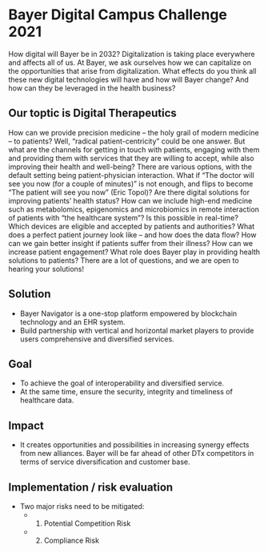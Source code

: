 # Bayer Digital Campus Challenge 2021
How digital will Bayer be in 2032?
Digitalization is taking place everywhere and affects all of us. At Bayer, we ask ourselves how we can capitalize on the opportunities that arise from digitalization. What effects do you think all these new digital technologies will have and how will Bayer change? And how can they be leveraged in the health business?

## Our toptic is Digital Therapeutics

How can we provide precision medicine – the holy grail of modern medicine – to patients? Well, “radical patient-centricity” could be one answer. But what are the channels for getting in touch with patients, engaging with them and providing them with services that they are willing to accept, while also improving their health and well-being? There are various options, with the default setting being patient-physician interaction. What if “The doctor will see you now (for a couple of minutes)” is not enough, and flips to become “The patient will see you now” (Eric Topol)? Are there digital solutions for improving patients’ health status? How can we include high-end medicine such as metabolomics, epigenomics and microbiomics in remote interaction of patients with “the healthcare system”? Is this possible in real-time? Which devices are eligible and accepted by patients and authorities? What does a perfect patient journey look like – and how does the data flow? How can we gain better insight if patients suffer from their illness? How can we increase patient engagement? What role does Bayer play in providing health solutions to patients? There are a lot of questions, and we are open to hearing your solutions!


## Solution 
- Bayer Navigator is a one-stop platform empowered by blockchain technology and an EHR system.
- Build partnership with vertical and horizontal market players to provide users comprehensive and diversified services.

## Goal
- To achieve the goal of interoperability and diversified service.
- At the same time, ensure the security, integrity and timeliness of healthcare data.

## Impact
- It creates opportunities and possibilities in increasing synergy effects from new alliances. Bayer will be far ahead of other DTx competitors in terms of service diversification and customer base.

## Implementation / risk evaluation
- Two major risks need to be mitigated:
  - 1. Potential Competition Risk 
  - 2. Compliance Risk

